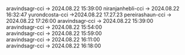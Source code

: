 aravindsagr-cci -> 2024.08.22 15:39:00
niranjanhebli-cci -> 2024.08.22 16:32:47
yurondcosta-cci ->2024.08.22 17.27.23
pereirashaun-cci -> 2024.08.22 17:26:00
aravindsagr-cci -> 2024.08.22 15:39:00  
aravindsagr-cci -> 2024.08.22 15:54:00  
aravindsagr-cci -> 2024.08.22 15:59:00  
aravindsagr-cci -> 2024.08.22 16:11:00  
aravindsagr-cci -> 2024.08.22 16:18:00  
